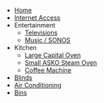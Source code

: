 * [Home](/)
* [Internet Access](internet-access.md)
* Entertainment
  * [Televisions](televisions.md)
  * [Music / SONOS](music-sonos.md)
* Kitchen
  * [Large Capital Oven](capital-oven.md)
  * [Small ASKO Steam Oven](asko-oven.md)
  * [Coffee Machine](coffee-machine.md)
* [Blinds](blinds.md)
* [Air Conditioning](aircon.md)
* [Bins](bins.md)